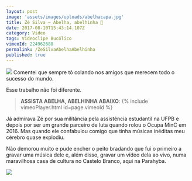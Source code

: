 ```yaml
---
layout: post
image: 'assets/images/uploads/abelhacapa.jpg'
title: Zé Silva — Abelha, abelhinha 🐝
date: 2017-08-10T15:43:14.107Z
category: Video
tags: Videoclipe Bucólico
vimeoId: 224962688
permalink: /ZeSilvaAbelhaAbelhinha
published: true
---
```

![](assets/images/uploads/abelhaabelhinha02.jpg)
Comentei que sempre tô colando nos amigos que merecem todo o sucesso do mundo.

Esse trabalho não foi diferente.

> **ASSISTA ABELHA, ABELHINHA ABAIXO**:
{% include vimeoPlayer.html id=page.vimeoId %}

Já admirava Zé por sua militância pela assistência estudantil na UFPB e depois por ser um grande parceiro de luta quando rolou o Ocupa MinC em 2016. Mas quando ele confabulou comigo que tinha músicas inéditas meu cérebro quase explodiu.

Não demorou muito e pude encher o peito bradando que fui o primeiro a gravar uma música dele e, além disso, gravar um vídeo dela ao vivo, numa maravilhosa casa de cultura no Castelo Branco, aqui na Parahyba.

![](assets/images/uploads/abelhaabelhinha01.jpg)